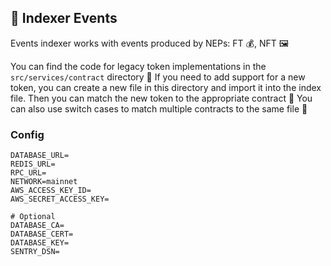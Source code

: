 ## 📅 Indexer Events

Events indexer works with events produced by NEPs: FT 💰, NFT 🖼️

You can find the code for legacy token implementations in the `src/services/contract` directory 📁 If you need to add support for a new token, you can create a new file in this directory and import it into the index file. Then you can match the new token to the appropriate contract 🤝 You can also use switch cases to match multiple contracts to the same file 🔀

### Config

```
DATABASE_URL=
REDIS_URL=
RPC_URL=
NETWORK=mainnet
AWS_ACCESS_KEY_ID=
AWS_SECRET_ACCESS_KEY=

# Optional
DATABASE_CA=
DATABASE_CERT=
DATABASE_KEY=
SENTRY_DSN=
```
